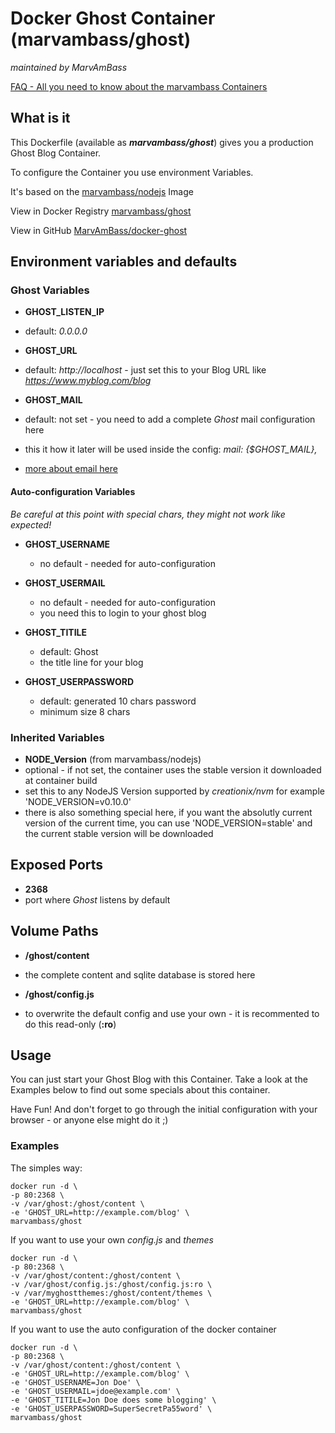 # Docker Ghost Container (marvambass/ghost)
_maintained by MarvAmBass_

[FAQ - All you need to know about the marvambass Containers](https://marvin.im/docker-faq-all-you-need-to-know-about-the-marvambass-containers/)

## What is it

This Dockerfile (available as ___marvambass/ghost___) gives you a production Ghost Blog Container.

To configure the Container you use environment Variables.

It's based on the [marvambass/nodejs](https://registry.hub.docker.com/u/marvambass/nodejs/) Image

View in Docker Registry [marvambass/ghost](https://registry.hub.docker.com/u/marvambass/ghost/)

View in GitHub [MarvAmBass/docker-ghost](https://github.com/MarvAmBass/docker-ghost)

## Environment variables and defaults

### Ghost Variables

* __GHOST\_LISTEN\_IP__
 * default: _0.0.0.0_

* __GHOST\_URL__
 * default: _http://localhost_ - just set this to your Blog URL like _https://www.myblog.com/blog_

* __GHOST\_MAIL__
 * default: not set - you need to add a complete _Ghost_ mail configuration here
 * this it how it later will be used inside the config: _mail: {$GHOST\_MAIL},_
 * [more about email here](http://support.ghost.org/config/#email)
 
#### Auto-configuration Variables

_Be careful at this point with special chars, they might not work like expected!_ 
 
* __GHOST\_USERNAME__
  * no default - needed for auto-configuration
  
* __GHOST\_USERMAIL__
  * no default - needed for auto-configuration
  * you need this to login to your ghost blog
  
* __GHOST\_TITILE__
  * default: Ghost
  * the title line for your blog
  
* __GHOST\_USERPASSWORD__
  * default: generated 10 chars password
  * minimum size 8 chars
    
### Inherited Variables

* __NODE\_Version__ (from marvambass/nodejs)
 * optional - if not set, the container uses the stable version it downloaded at container build
 * set this to any NodeJS Version supported by _creationix/nvm_ for example 'NODE_VERSION=v0.10.0'
 * there is also something special here, if you want the absolutly current version of the current time, you can use 'NODE_VERSION=stable' and the current stable version will be downloaded
 
## Exposed Ports

* __2368__
 * port where _Ghost_ listens by default
 
## Volume Paths

* __/ghost/content__
 * the complete content and sqlite database is stored here
 
* __/ghost/config.js__
 * to overwrite the default config and use your own - it is recommented to do this read-only (__:ro__)
 
## Usage

You can just start your Ghost Blog with this Container. Take a look at the Examples below to find out some specials about this container.

Have Fun! And don't forget to go through the initial configuration with your browser - or anyone else might do it ;)

### Examples

The simples way:

    docker run -d \
    -p 80:2368 \
    -v /var/ghost:/ghost/content \
    -e 'GHOST_URL=http://example.com/blog' \
    marvambass/ghost

If you want to use your own _config.js_ and _themes_

    docker run -d \
    -p 80:2368 \
    -v /var/ghost/content:/ghost/content \
    -v /var/ghost/config.js:/ghost/config.js:ro \
    -v /var/myghostthemes:/ghost/content/themes \
    -e 'GHOST_URL=http://example.com/blog' \
    marvambass/ghost
    
    
If you want to use the auto configuration of the docker container

    docker run -d \
    -p 80:2368 \
    -v /var/ghost/content:/ghost/content \
    -e 'GHOST_URL=http://example.com/blog' \
    -e 'GHOST_USERNAME=Jon Doe' \
    -e 'GHOST_USERMAIL=jdoe@example.com' \
    -e 'GHOST_TITILE=Jon Doe does some blogging' \
    -e 'GHOST_USERPASSWORD=SuperSecretPa55word' \
    marvambass/ghost
